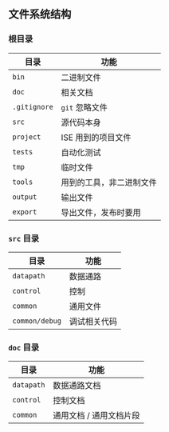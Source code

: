 ## 文件系统结构
### 根目录

目录 | 功能
--- | ---
`bin` | 二进制文件
`doc` | 相关文档
`.gitignore` | `git` 忽略文件
`src` | 源代码本身
`project` | ISE 用到的项目文件
`tests` | 自动化测试
`tmp` | 临时文件
`tools` | 用到的工具，非二进制文件
`output` | 输出文件
`export` | 导出文件，发布时要用

### `src` 目录

目录 | 功能
--- | ---
`datapath` | 数据通路
`control` | 控制
`common` | 通用文件
`common/debug` | 调试相关代码

### `doc` 目录

目录 | 功能
--- | ---
`datapath` | 数据通路文档
`control` | 控制文档
`common` | 通用文档 / 通用文档片段

